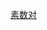 [素数对](https://www.nowcoder.com/practice/c96d6acc025541ffb79c579688f8d003?tpId=85&tqId=29872&tPage=3&rp=3&ru=/ta/2017test&qru=/ta/2017test/question-ranking)